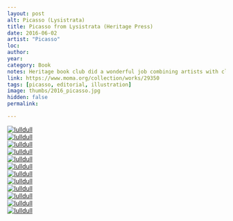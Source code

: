 ```yaml
---
layout: post
alt: Picasso (Lysistrata)
title: Picasso from Lysistrata (Heritage Press)
date: 2016-06-02
artist: "Picasso"
loc: 
author: 
year: 
category: Book
notes: Heritage book club did a wonderful job combining artists with classic stories.
link: https://www.moma.org/collection/works/29350
tags: [picasso, editorial, illustration]
image: thumbs/2016_picasso.jpg
hidden: false
permalink:

---
```




<div class="post_image">
	<a href="{{ site.baseurl }}/images/posts/2016_picasso/001.jpg" target="_blank">
	<img src="{{ site.baseurl }}/images/posts/2016_picasso/001.jpg" alt="lulldull"></a>
</div>

<div class="post_image">
	<a href="{{ site.baseurl }}/images/posts/2016_picasso/002.jpg" target="_blank">
	<img src="{{ site.baseurl }}/images/posts/2016_picasso/002.jpg" alt="lulldull"></a>
</div>

<div class="post_image">
	<a href="{{ site.baseurl }}/images/posts/2016_picasso/003.jpg" target="_blank">
	<img src="{{ site.baseurl }}/images/posts/2016_picasso/003.jpg" alt="lulldull"></a>
</div>

<div class="post_image">
	<a href="{{ site.baseurl }}/images/posts/2016_picasso/004.jpg" target="_blank">
	<img src="{{ site.baseurl }}/images/posts/2016_picasso/004.jpg" alt="lulldull"></a>
</div>

<div class="post_image">
	<a href="{{ site.baseurl }}/images/posts/2016_picasso/005.jpg" target="_blank">
	<img src="{{ site.baseurl }}/images/posts/2016_picasso/005.jpg" alt="lulldull"></a>
</div>

<div class="post_image">
	<a href="{{ site.baseurl }}/images/posts/2016_picasso/006.jpg" target="_blank">
	<img src="{{ site.baseurl }}/images/posts/2016_picasso/006.jpg" alt="lulldull"></a>
</div>

<div class="post_image">
	<a href="{{ site.baseurl }}/images/posts/2016_picasso/007.jpg" target="_blank">
	<img src="{{ site.baseurl }}/images/posts/2016_picasso/007.jpg" alt="lulldull"></a>
</div>

<div class="post_image">
	<a href="{{ site.baseurl }}/images/posts/2016_picasso/008.jpg" target="_blank">
	<img src="{{ site.baseurl }}/images/posts/2016_picasso/008.jpg" alt="lulldull"></a>
</div>

<div class="post_image">
	<a href="{{ site.baseurl }}/images/posts/2016_picasso/009.jpg" target="_blank">
	<img src="{{ site.baseurl }}/images/posts/2016_picasso/009.jpg" alt="lulldull"></a>
</div>

<div class="post_image">
	<a href="{{ site.baseurl }}/images/posts/2016_picasso/010.jpg" target="_blank">
	<img src="{{ site.baseurl }}/images/posts/2016_picasso/010.jpg" alt="lulldull"></a>
</div>


<div class="post_image">
	<a href="{{ site.baseurl }}/images/posts/2016_picasso/011.jpg" target="_blank">
	<img src="{{ site.baseurl }}/images/posts/2016_picasso/011.jpg" alt="lulldull"></a>
</div>

<div class="post_image">
	<a href="{{ site.baseurl }}/images/posts/2016_picasso/012.jpg" target="_blank">
	<img src="{{ site.baseurl }}/images/posts/2016_picasso/012.jpg" alt="lulldull"></a>
</div>